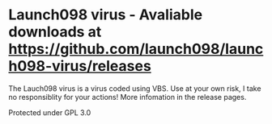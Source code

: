# Launch098 virus - Avaliable downloads at https://github.com/launch098/launch098-virus/releases

The Lauch098 virus is a virus coded using VBS. Use at your own risk, I take no responsiblity for your actions! More infomation in the release pages.

Protected under GPL 3.0
